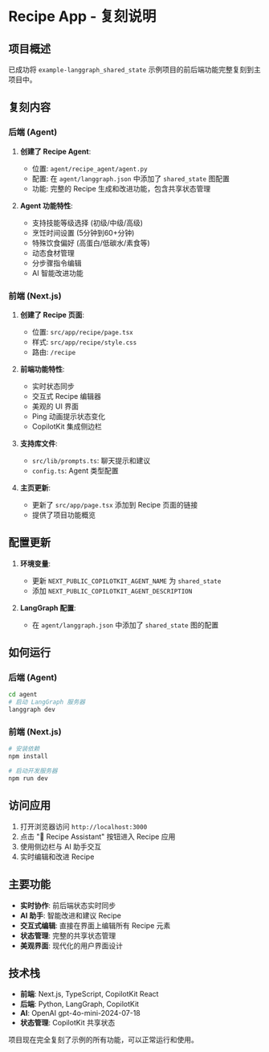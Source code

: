 # Recipe App - 复刻说明

## 项目概述

已成功将 `example-langgraph_shared_state` 示例项目的前后端功能完整复刻到主项目中。

## 复刻内容

### 后端 (Agent)

1. **创建了 Recipe Agent**:
   - 位置: `agent/recipe_agent/agent.py`
   - 配置: 在 `agent/langgraph.json` 中添加了 `shared_state` 图配置
   - 功能: 完整的 Recipe 生成和改进功能，包含共享状态管理

2. **Agent 功能特性**:
   - 支持技能等级选择 (初级/中级/高级)
   - 烹饪时间设置 (5分钟到60+分钟)
   - 特殊饮食偏好 (高蛋白/低碳水/素食等)
   - 动态食材管理
   - 分步骤指令编辑
   - AI 智能改进功能

### 前端 (Next.js)

1. **创建了 Recipe 页面**:
   - 位置: `src/app/recipe/page.tsx`
   - 样式: `src/app/recipe/style.css`
   - 路由: `/recipe`

2. **前端功能特性**:
   - 实时状态同步
   - 交互式 Recipe 编辑器
   - 美观的 UI 界面
   - Ping 动画提示状态变化
   - CopilotKit 集成侧边栏

3. **支持库文件**:
   - `src/lib/prompts.ts`: 聊天提示和建议
   - `config.ts`: Agent 类型配置

4. **主页更新**:
   - 更新了 `src/app/page.tsx` 添加到 Recipe 页面的链接
   - 提供了项目功能概览

## 配置更新

1. **环境变量**:
   - 更新 `NEXT_PUBLIC_COPILOTKIT_AGENT_NAME` 为 `shared_state`
   - 添加 `NEXT_PUBLIC_COPILOTKIT_AGENT_DESCRIPTION`

2. **LangGraph 配置**:
   - 在 `agent/langgraph.json` 中添加了 `shared_state` 图的配置

## 如何运行

### 后端 (Agent)
```bash
cd agent
# 启动 LangGraph 服务器
langgraph dev
```

### 前端 (Next.js)
```bash
# 安装依赖
npm install

# 启动开发服务器
npm run dev
```

## 访问应用

1. 打开浏览器访问 `http://localhost:3000`
2. 点击 "🍳 Recipe Assistant" 按钮进入 Recipe 应用
3. 使用侧边栏与 AI 助手交互
4. 实时编辑和改进 Recipe

## 主要功能

- **实时协作**: 前后端状态实时同步
- **AI 助手**: 智能改进和建议 Recipe
- **交互式编辑**: 直接在界面上编辑所有 Recipe 元素
- **状态管理**: 完整的共享状态管理
- **美观界面**: 现代化的用户界面设计

## 技术栈

- **前端**: Next.js, TypeScript, CopilotKit React
- **后端**: Python, LangGraph, CopilotKit
- **AI**: OpenAI gpt-4o-mini-2024-07-18
- **状态管理**: CopilotKit 共享状态

项目现在完全复刻了示例的所有功能，可以正常运行和使用。 